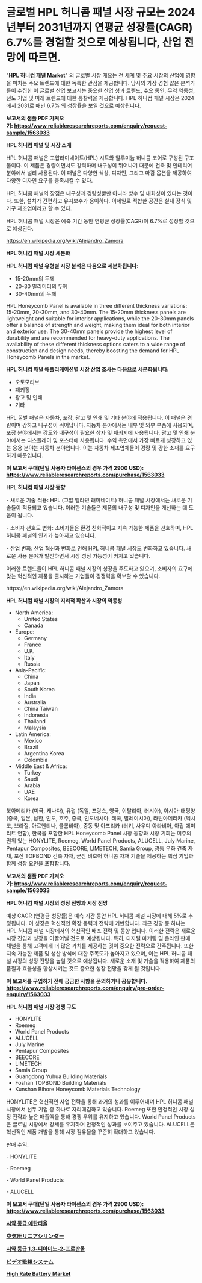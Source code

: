 <p><h1>글로벌 HPL 허니콤 패널 시장 규모는 2024년부터 2031년까지 연평균 성장률(CAGR) 6.7%를 경험할 것으로 예상됩니다, 산업 전망에 따르면.</h1></p><p>"<strong><a href="https://www.reliableresearchreports.com/hpl-honeycomb-panel-r1563033">HPL 허니컴 패널 Market</a></strong>" 의 글로벌 시장 개요는 전 세계 및 주요 시장의 산업에 영향을 미치는 주요 트렌드에 대한 독특한 관점을 제공합니다. 당사의 가장 경험 많은 분석가들이 수집한 이 글로벌 산업 보고서는 중요한 산업 성과 트렌드, 수요 동인, 무역 역동성, 선도 기업 및 미래 트렌드에 대한 통찰력을 제공합니다. HPL 허니컴 패널 시장은 2024에서 2031로 매년 6.7% 의 성장률을 보일 것으로 예상됩니다.</p>
<p><strong>보고서의 샘플 PDF 가져오기:&nbsp;<a href="https://www.reliableresearchreports.com/enquiry/request-sample/1563033">https://www.reliableresearchreports.com/enquiry/request-sample/1563033</a></strong></p>
<p><strong>HPL 허니컴 패널 및 시장 소개</strong></p>
<p><p>HPL 허니콤 패널은 고압라미네이트(HPL) 시트와 알루미늄 허니콤 코어로 구성된 구조물이다. 이 제품은 경량이면서도 강력하며 내구성이 뛰어나기 때문에 건축 및 인테리어 분야에서 널리 사용된다. 이 패널은 다양한 색상, 디자인, 그리고 마감 옵션을 제공하여 다양한 디자인 요구를 충족시킬 수 있다. </p><p>HPL 허니콤 패널의 장점은 내구성과 경량성뿐만 아니라 방수 및 내화성이 있다는 것이다. 또한, 설치가 간편하고 유지보수가 용이하다. 이제일로 적합한 공간은 실내 장식 및 가구 제조업이라고 할 수 있다. </p><p>HPL 허니콤 패널 시장은 예측 기간 동안 연평균 성장률(CAGR)이 6.7%로 성장할 것으로 예상된다.</p></p>
<p><a href="https://en.wikipedia.org/wiki/Alejandro_Zamora">https://en.wikipedia.org/wiki/Alejandro_Zamora</a></p>
<p><strong>HPL 허니컴 패널 시장 세분화</strong></p>
<p><strong>HPL 허니컴 패널 유형별 시장 분석은 다음으로 세분화됩니다:</strong></p>
<p><ul><li>15-20mm의 두께</li><li>20-30 밀리미터의 두께</li><li>30-40mm의 두께</li></ul></p>
<p><p>HPL Honeycomb Panel is available in three different thickness variations: 15-20mm, 20-30mm, and 30-40mm. The 15-20mm thickness panels are lightweight and suitable for interior applications, while the 20-30mm panels offer a balance of strength and weight, making them ideal for both interior and exterior use. The 30-40mm panels provide the highest level of durability and are recommended for heavy-duty applications. The availability of these different thickness options caters to a wide range of construction and design needs, thereby boosting the demand for HPL Honeycomb Panels in the market.</p></p>
<p><strong>HPL 허니컴 패널 애플리케이션별 시장 산업 조사는 다음으로 세분화됩니다:</strong></p>
<p><ul><li>오토모티브</li><li>패키징</li><li>광고 및 인쇄</li><li>기타</li></ul></p>
<p><p>HPL 꿀벌 패널은 자동차, 포장, 광고 및 인쇄 및 기타 분야에 적용됩니다. 이 패널은 경량이며 강하고 내구성이 뛰어납니다. 자동차 분야에서는 내부 및 외부 부품에 사용되며, 포장 분야에서는 강도와 내구성이 필요한 상자 및 패키지에 사용됩니다. 광고 및 인쇄 분야에서는 디스플레이 및 포스터에 사용됩니다. 수익 측면에서 가장 빠르게 성장하고 있는 응용 분야는 자동차 분야입니다. 이는 자동차 제조업체들이 경량 및 강한 소재를 요구하기 때문입니다.</p></p>
<p><strong>이 보고서 구매(단일 사용자 라이센스의 경우 가격 2900 USD): <a href="https://www.reliableresearchreports.com/purchase/1563033">https://www.reliableresearchreports.com/purchase/1563033</a></strong></p>
<p><strong>HPL 허니컴 패널 시장 동향</strong></p>
<p><p>- 새로운 기술 적용: HPL (고압 멜라민 래미네이트) 허니콤 패널 시장에서는 새로운 기술들이 적용되고 있습니다. 이러한 기술들은 제품의 내구성 및 디자인을 개선하는 데 도움이 됩니다.</p><p>- 소비자 선호도 변화: 소비자들은 환경 친화적이고 지속 가능한 제품을 선호하며, HPL 허니콤 패널의 인기가 높아지고 있습니다.</p><p>- 산업 변화: 산업 혁신과 변화로 인해 HPL 허니콤 패널 시장도 변화하고 있습니다. 새로운 사용 분야가 발전하면서 시장 성장 가능성이 커지고 있습니다.</p><p>이러한 트렌드들이 HPL 허니콤 패널 시장의 성장을 주도하고 있으며, 소비자의 요구에 맞는 혁신적인 제품을 출시하는 기업들이 경쟁력을 확보할 수 있습니다.</p></p>
<p>https://en.wikipedia.org/wiki/Alejandro_Zamora</p>
<p><strong>HPL 허니컴 패널 시장의 지리적 확산과 시장의 역동성</strong></p>
<p><ul>
    <li>
        North America:
        <ul>
            <li>United States</li>
            <li>Canada</li>
        </ul>
    </li>
    <li>
        Europe:
        <ul>
            <li>Germany</li>
            <li>France</li>
            <li>U.K.</li>
            <li>Italy</li>
            <li>Russia</li>
        </ul>
    </li>
    <li>
        Asia-Pacific:
        <ul>
            <li>China</li>
            <li>Japan</li>
            <li>South Korea</li>
            <li>India</li>
            <li>Australia</li>
            <li>China Taiwan</li>
            <li>Indonesia</li>
            <li>Thailand</li>
            <li>Malaysia</li>
        </ul>
    </li>
    <li>
        Latin America:
        <ul>
            <li>Mexico</li>
            <li>Brazil</li>
            <li>Argentina Korea</li>
            <li>Colombia</li>
        </ul>
    </li>
    <li>
        Middle East & Africa:
        <ul>
            <li>Turkey</li>
            <li>Saudi</li>
            <li>Arabia</li>
            <li>UAE</li>
            <li>Korea</li>
        </ul>
    </li>
    </ul></p>
<p><p>북아메리카 (미국, 캐나다), 유럽 (독일, 프랑스, 영국, 이탈리아, 러시아), 아시아-태평양 (중국, 일본, 남한, 인도, 호주, 중국, 인도네시아, 태국, 말레이시아), 라틴아메리카 (멕시코, 브라질, 아르헨티나, 콜롬비아), 중동 및 아프리카 (터키, 사우디 아라비아, 아랍 에미리트 연합), 한국을 포함한 HPL Honeycomb Panel 시장 동향과 시장 기회는 미주의 권위 있는 HONYLITE, Roemeg, World Panel Products, ALUCELL, July Marine, Pentapur Composites, BEECORE, LIMETECH, Samia Group, 광동 우화 건축 자재, 포산 TOPBOND 건축 자재, 군산 비호어 허니콤 자재 기술을 제공하는 핵심 기업과 함께 성장 요인을 포함합니다.</p></p>
<p><strong>보고서의 샘플 PDF 가져오기:&nbsp;<a href="https://www.reliableresearchreports.com/enquiry/request-sample/1563033">https://www.reliableresearchreports.com/enquiry/request-sample/1563033</a></strong></p>
<p><strong>HPL 허니컴 패널 시장의 성장 전망과 시장 전망</strong></p>
<p><p>예상 CAGR (연평균 성장률)은 예측 기간 동안 HPL 허니콤 패널 시장에 대해 5%로 추정됩니다. 이 성장은 혁신적인 확장 동력과 전략에 기반합니다. 최근 경향 중 하나는 HPL 허니콤 패널 시장에서의 혁신적인 배포 전략 및 동향 입니다. 이러한 전략은 새로운 시장 진입과 성장을 이끌어낼 것으로 예상됩니다. 특히, 디지털 마케팅 및 온라인 판매 채널을 통해 고객에게 더 많은 가치를 제공하는 것이 중요한 전략으로 간주됩니다. 또한 지속 가능한 제품 및 생산 방식에 대한 주목도가 높아지고 있으며, 이는 HPL 허니콤 패널 시장의 성장 전망을 높일 것으로 예상됩니다. 새로운 소재 및 기술을 적용하여 제품의 품질과 효율성을 향상시키는 것도 중요한 성장 전망을 갖게 될 것입니다.</p></p>
<p><strong>이 보고서를 구입하기 전에 궁금한 사항을 문의하거나 공유합니다. <a href="https://www.reliableresearchreports.com/enquiry/pre-order-enquiry/1563033">https://www.reliableresearchreports.com/enquiry/pre-order-enquiry/1563033</a></strong></p>
<p><strong>HPL 허니컴 패널 시장 경쟁 구도</strong></p>
<p><ul><li>HONYLITE</li><li>Roemeg</li><li>World Panel Products</li><li>ALUCELL</li><li>July Marine</li><li>Pentapur Composites</li><li>BEECORE</li><li>LIMETECH</li><li>Samia Group</li><li>Guangdong Yuhua Building Materials</li><li>Foshan TOPBOND Building Materials</li><li>Kunshan Bihore Honeycomb Materials Technology</li></ul></p>
<p><p>HONYLITE은 혁신적인 사업 전략을 통해 과거의 성과를 이루어내며 HPL 허니콤 패널 시장에서 선두 기업 중 하나로 자리매김하고 있습니다. Roemeg 또한 안정적인 시장 성장 전략과 높은 매출액을 통해 경쟁 우위를 유지하고 있습니다. World Panel Products은 글로벌 시장에서 강세를 유지하며 안정적인 성과를 보여주고 있습니다. ALUCELL은 혁신적인 제품 개발을 통해 시장 점유율을 꾸준히 확대하고 있습니다.</p><p>판매 수익:</p><p>- HONYLITE</p><p>- Roemeg</p><p>- World Panel Products</p><p>- ALUCELL</p></p>
<p><strong>이 보고서 구매(단일 사용자 라이센스의 경우 가격 2900 USD): <a href="https://www.reliableresearchreports.com/purchase/1563033">https://www.reliableresearchreports.com/purchase/1563033</a></strong></p>
<p><strong><p><a href="https://github.com/KellyLyncyh543964/Market-Research-Report-List-3/blob/main/988685488323.md">시약 등급 에탄티올</a></p><p><a href="https://github.com/roulaayoub-saad/Market-Research-Report-List-3/blob/main/557629670927.md">空気圧リニアシリンダー</a></p><p><a href="https://github.com/rcabello548/Market-Research-Report-List-3/blob/main/969526288324.md">시약 등급 1,3-디아미노-2-프로판올</a></p><p><a href="https://github.com/zjkmgcs938405/Market-Research-Report-List-4/blob/main/305348370926.md">ビデオ監視システム</a></p><p><a href="https://www.linkedin.com/pulse/high-rate-battery-market-emerging-trends-future-prospects-cncge?trackingId=QxJ6WSGATmKunxEVfO%2Fczg%3D%3D">High Rate Battery Market</a></p></strong></p>
<p></p>
